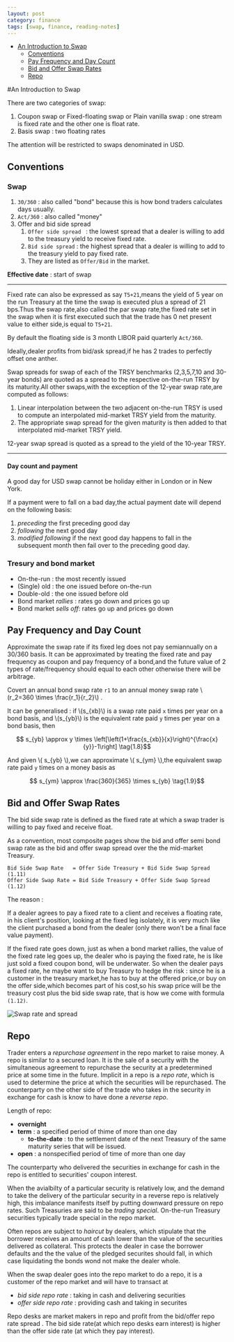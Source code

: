 ```yaml
---
layout: post
category: finance 
tags: [swap, finance, reading-notes]
---
```

- [An Introduction to Swap](#an-introduction-to-swap)
  - [Conventions](#conventions)
  - [Pay Frequency and Day Count](#pay-frequency-and-day-count)
  - [Bid and Offer Swap Rates](#bid-and-offer-swap-rates)
  - [Repo](#repo)
  
#An Introduction to Swap


There are two categories of swap:
 
1. Coupon swap or Fixed-floating swap or Plain vanilla swap : one stream is fixed rate and the other one is float rate.
1. Basis swap : two floating rates

The attention will be restricted to swaps denominated in USD.

## Conventions

### Swap

1. `30/360` : also called "bond" because this is how bond traders calculates days usually.
1. `Act/360` : also called "money"
1. Offer and bid side spread
    1. `Offer side spread ` : the lowest spread that a dealer is willing to add to the treasury yield to receive fixed rate.
    1. `Bid side spread` : the highest spread that a dealer is willing to add to the treasury yield to pay fixed rate.
    1. They are listed as `Offer/Bid` in the market.

**Effective date** : start of swap

----------

Fixed rate can also be expressed as say `T5+21`,means the yield of 5 year on the run Treasury at the time the swap is executed plus a spread of 21 bps.Thus the swap rate,also called the par swap rate,the fixed rate set in the swap when it is first executed such that the trade has 0 net present value to either side,is equal to `T5+21`.

By default the floating side is 3 month LIBOR paid quarterly `Act/360`.

Ideally,dealer profits from bid/ask spread,if he has 2 trades to perfectly offset one anther.

Swap spreads for swap of each of the TRSY benchmarks (2,3,5,7,10 and 30-year bonds) are quoted as a spread to the respective on-the-run TRSY by its maturity.All other swaps,with the exception of the 12-year swap rate,are computed as follows:

1. Linear interpolation between the two adjacent on-the-run TRSY is used to compute an interpolated mid-market TRSY yield from the maturity.
1. The appropriate swap spread for the given maturity is then added to that interpolated mid-market TRSY yield.

12-year swap spread is quoted as a spread to the yield of the 10-year TRSY.

----------

#### Day count and payment

A good day for USD swap cannot be holiday either in London or in New York.

If a payment were to fall on a bad day,the actual payment date will depend on the following basis:

1. *preceding* the first preceding good day 
1. *following* the next good day 
1. *modified following* if the next good day happens to fall in the subsequent month then fail over to the preceding good day.

### Tresury and bond market

- On-the-run : the most recently issued
- (Single) old : the one issued before on-the-run
- Double-old : the one issued before old
- Bond market *rallies* : rates go down and prices go up
- Bond market *sells off*: rates go up and prices go down

## Pay Frequency and Day Count

Approximate the swap rate if its fixed leg does not pay semiannually on a 30/360 basis. It can be approximated by treating the fixed rate and pay frequency as coupon and pay frequency of a bond,and the future value of 2 types of rate/frequency should equal to each other otherwise there will be arbitrage.

Covert an annual bond swap rate `r1` to an annual money swap rate \\(r_2=360 \times \frac{r_1}{r_2}\\) .

It can be generalised : if \\(s\_{xb}\\) is a swap rate paid `x` times per year on a bond basis, and \\(s\_{yb}\\) is the equivalent rate paid `y` times per year on a bond basis, then

$$ s_{yb} \approx  y \times \left[\left(1+\frac{s_{xb}}{x}\right)^{\frac{x}{y}}-1\right] \tag{1.8}$$

And given \\( s\_{yb} \\),we can approximate \\( s\_{ym} \\),the equivalent swap rate paid `y` times on a money basis as

$$ s_{ym} \approx \frac{360}{365} \times s_{yb} \tag{1.9}$$

## Bid and Offer Swap Rates

The bid side swap rate is defined as the fixed rate at which a swap trader is willing to pay fixed and receive float.

As a convention, most composite pages show the bid and offer semi bond swap rate as the bid and offer swap spread over the the mid-market Treasury.

    Bid Side Swap Rate   = Offer Side Treasury + Bid Side Swap Spread    (1.11)
    Offer Side Swap Rate = Bid Side Treasury + Offer Side Swap Spread    (1.12)

The reason :

If a dealer agrees to pay a fixed rate to a client and receives a floating rate, in his client's position, looking at the fixed leg isolately, it is very much like the client purchased a bond from the dealer (only there won't be a final face value payment).

If the fixed rate goes down, just as when a bond market rallies, the value of the fixed rate leg goes up, the dealer who is paying the fixed rate, he is like just sold a fixed coupon bond, will be underwater. So when the dealer pays a fixed rate, he maybe want to buy Treasury to hedge the risk : since he is a customer   in the treasury market,he has to buy at the offered price,or buy on the offer side,which becomes part of his cost,so his swap price will be the treasury cost plus the bid side swap rate, that is how we come with formula `(1.12)`. 

![Swap rate and spread](https://dl.dropboxusercontent.com/u/3349477/diagram/IRS/SwapRate.png)

## Repo

Trader enters a *repurchase agreement* in the repo market to raise money. A repo is similar to a secured loan. It is the sale of a security with the simultaneous agreement to repurchase the security at a predetermined price at some time in the future. Implicit in a repo is a *repo rate*, which is used to determine the price at which the securities will be repurchased. The counterparty on the other side of the trade who takes in the security in exchange for cash is know to have done a *reverse repo*.

Length of repo:

 - **overnight**
 - **term** : a specified period of thime of more than one day
     - **to-the-date** : to the settlement date of the next Treasury of the same maturity series that will be issued.
 - **open** : a nonspecified period of time of more than one day 

The counterparty who delivered the securities in exchange for cash in the repo is entitled to securities' coupon interest.

When the avialbilty of a particular security is relatively low, and the demand to take the delivery of the particular security in a reverse repo is relatively high, this imbalance manifests itself by putting downward pressure on repo rates. Such Treasuries are said to be *trading special*. On-the-run Treasury securities typically trade special in the repo market.

Often repos are subject to *haircut* by dealers, which stipulate that the borrower receives an amount of cash lower than the value of the securities delivered as collateral. This protects the dealer in case the borrower defaults and the the value of the pledged securites should fall, in which case liquidating the bonds wond not make the dealer whole.

When the swap dealer goes into the repo market to do a repo, it is a customer of the repo market and will have to transact at 

 - *bid side repo rate* : taking in cash and delivering securities
 - *offer side repo rate* : providing cash and taking in securites

Repo desks are market makers in repo and profit from the bid/offer repo rate spread . The bid side rate(at which repo desks earn interest) is higher than the offer side rate (at which they pay interest).

